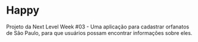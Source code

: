 # Happy
Projeto da Next Level Week #03 - Uma aplicação para cadastrar orfanatos de São Paulo, para que usuários possam encontrar informações sobre eles.
